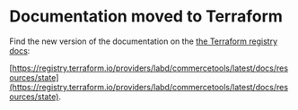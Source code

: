 # Documentation moved to Terraform

Find the new version of the documentation on the [the Terraform registry docs](https://registry.terraform.io/providers/labd/commercetools/latest/docs/resources/state):

 [https://registry.terraform.io/providers/labd/commercetools/latest/docs/resources/state](https://registry.terraform.io/providers/labd/commercetools/latest/docs/resources/state).
